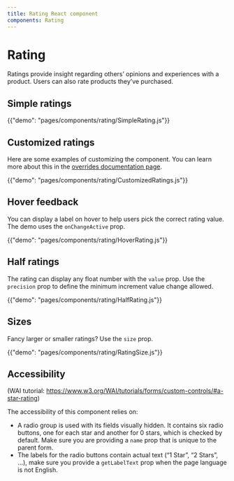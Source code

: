 ```yaml
---
title: Rating React component
components: Rating
---
```


# Rating

<p class="description">Ratings provide insight regarding others’ opinions and experiences with a product. Users can also rate products they’ve purchased.</p>

## Simple ratings

{{"demo": "pages/components/rating/SimpleRating.js"}}

## Customized ratings

Here are some examples of customizing the component. You can learn more about this in the
[overrides documentation page](/customization/components/).

{{"demo": "pages/components/rating/CustomizedRatings.js"}}

## Hover feedback

You can display a label on hover to help users pick the correct rating value.
The demo uses the `onChangeActive` prop.

{{"demo": "pages/components/rating/HoverRating.js"}}

## Half ratings

The rating can display any float number with the `value` prop.
Use the `precision` prop to define the minimum increment value change allowed.

{{"demo": "pages/components/rating/HalfRating.js"}}

## Sizes

Fancy larger or smaller ratings? Use the `size` prop.

{{"demo": "pages/components/rating/RatingSize.js"}}

## Accessibility

(WAI tutorial: https://www.w3.org/WAI/tutorials/forms/custom-controls/#a-star-rating)

The accessibility of this component relies on:

- A radio group is used with its fields visually hidden.
  It contains six radio buttons, one for each star and another for 0 stars, which is checked by default. Make sure you are providing a `name` prop that is unique to the parent form.
- The labels for the radio buttons contain actual text (“1 Star”, “2 Stars”, …), make sure you provide a `getLabelText` prop when the page language is not English.
